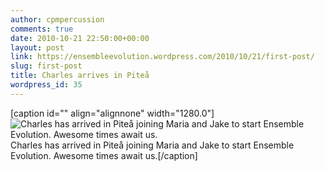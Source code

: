 ```yaml
---
author: cpmpercussion
comments: true
date: 2010-10-21 22:50:00+00:00
layout: post
link: https://ensembleevolution.wordpress.com/2010/10/21/first-post/
slug: first-post
title: Charles arrives in Piteå
wordpress_id: 35
---
```


[caption id="" align="alignnone" width="1280.0"]![Charles has arrived in Piteå joining Maria and Jake to start Ensemble Evolution. Awesome times await us.](https://ensembleevolution.files.wordpress.com/2010/10/d1ab3-img.jpg) Charles has arrived in Piteå joining Maria and Jake to start Ensemble Evolution. Awesome times await us.[/caption]
